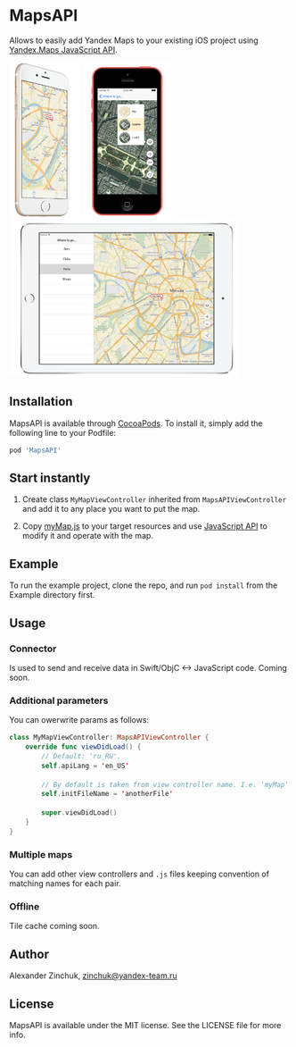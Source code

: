 # MapsAPI

Allows to easily add Yandex Maps to your existing iOS project using [Yandex.Maps JavaScript API](https://tech.yandex.com/maps/jsapi/).

<img src="./docs/iphone5s.png" height="280" /> 
<img src="./docs/iphone5c.png" height="280" /> 
<img src="./docs/ipad.png" height="280" />

## Installation

MapsAPI is available through [CocoaPods](http://cocoapods.org). To install
it, simply add the following line to your Podfile:

```ruby
pod 'MapsAPI'
```

## Start instantly

1. Create class `MyMapViewController` inherited from `MapsAPIViewController` and add it to any place you want to put the map.

2. Copy [myMap.js](defaults/myMap.js) to your target resources and use [JavaScript API](https://tech.yandex.com/maps/jsapi/) to modify it and operate with the map.

## Example

To run the example project, clone the repo, and run `pod install` from the Example directory first.

## Usage

### Connector
Is used to send and receive data in Swift/ObjC <-> JavaScript code. Coming soon.

### Additional parameters
You can owerwrite params as follows:
```swift
class MyMapViewController: MapsAPIViewController {
    override func viewDidLoad() {
        // Default: 'ru_RU'.
        self.apiLang = 'en_US'
        
        // By default is taken from view controller name. I.e. 'myMap' for MyMapViewController.
        self.initFileName = 'anotherFile'
    
        super.viewDidLoad()
    }
}
```

### Multiple maps
You can add other view controllers and `.js` files keeping convention of matching names for each pair.

### Offline
Tile cache coming soon.

## Author

Alexander Zinchuk, zinchuk@yandex-team.ru

## License

MapsAPI is available under the MIT license. See the LICENSE file for more info.
